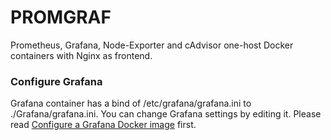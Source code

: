 # PROMGRAF
Prometheus, Grafana, Node-Exporter and cAdvisor one-host Docker containers with Nginx as frontend.

### Configure Grafana
Grafana container has a bind of /etc/grafana/grafana.ini to ./Grafana/grafana.ini. You can change Grafana settings by editing it. Please read [Configure a Grafana Docker image](https://grafana.com/docs/grafana/v9.0/setup-grafana/configure-docker/#configure-a-grafana-docker-image) first.
